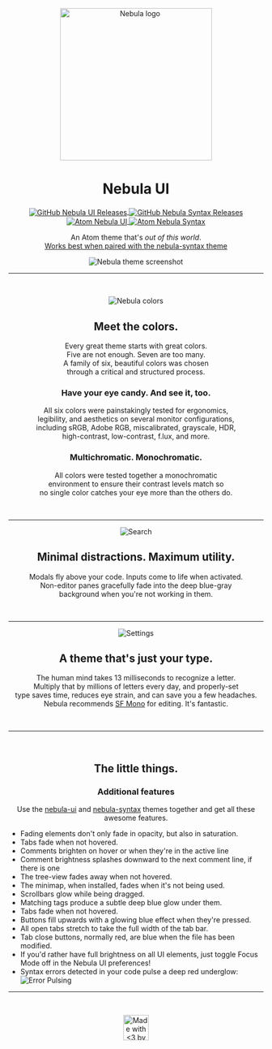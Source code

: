<!-- Logo -->

<p align="center">
  <img align="center" src="http://tjkoh.li/JY0q/CDW60KpL+" alt="Nebula logo" width="300">
</p>

<!-- Heading -->

<h1 align="center">Nebula UI</h1>

<!-- Shields -->

<p align="center">
	<a href="https://github.com/tjkohli/nebula-ui/releases/">
		<img align="center" src="https://img.shields.io/github/release/tjkohli/nebula-ui.svg?style=flat-square&label=UI%20-%20GitHub" alt="GitHub Nebula UI Releases">
	</a>
	<a href="https://github.com/tjkohli/nebula-syntax/releases/">
		<img align="center" src="https://img.shields.io/github/release/tjkohli/nebula-syntax.svg?style=flat-square&label=Syntax%20-%20GitHub" alt="GitHub Nebula Syntax Releases">
	</a>
	<a href="https://atom.io/themes/nebula-ui">
		<img align="center" src="https://img.shields.io/apm/v/nebula-ui.svg?style=flat-square&label=UI%20-%20Atom" alt="Atom Nebula UI">
	</a>
	<a href="https://atom.io/themes/nebula-syntax">
		<img align="center" src="https://img.shields.io/apm/v/nebula-syntax.svg?style=flat-square&label=Syntax%20-%20Atom" alt="Atom Nebula Syntax">
	</a>
</p>

<p align="center">An Atom theme that's <em>out of this world</em>.<br><a href="https://atom.io/themes/nebula-syntax">Works best when paired with the nebula-syntax theme</a></p>

<p align="center">
  <img align="center" src="http://tjkoh.li/q4OR/47Q3r092+" alt="Nebula theme screenshot">
</p>

<hr>

<!-- Colors -->

<br>
<p align="center">
  <img align="center" src="http://tjkoh.li/nmlY/12d2Hgpc+" alt="Nebula colors">
</p>

<h2 align="center" >Meet the colors.</h2>
<p align="center">
	Every great theme starts with great colors. <br>
	Five are not enough. Seven are too many. <br>
	A family of six, beautiful colors was chosen <br>
	through a critical and structured process.
</p>

<!-- Contrast -->

<h3 align="center">Have your eye candy. And see it, too.</h3>
<p align="center">
	All six colors were painstakingly tested for ergonomics, <br>
	legibility, and aesthetics on several monitor configurations, <br>
	including sRGB, Adobe RGB, miscalibrated, grayscale, HDR, <br>
	high-contrast, low-contrast, f.lux, and more.
</p>

<h3 align="center">Multichromatic. Monochromatic.</h3>
<p align="center">
	All colors were tested together a monochromatic <br>
	environment to ensure their contrast levels match so <br>
	no single color catches your eye more than the others do.
</p>
<br>

<hr>

<!-- Focus -->

<p align="center">
  <img align="center" src="http://tjkoh.li/EoKQ/1zrgqdez+" alt="Search">
</p>

<h2 align="center">Minimal distractions. Maximum utility.</h2>
<p align="center">
	Modals fly above your code. Inputs come to life when activated. <br>
	Non-editor panes gracefully fade into the deep blue-gray <br>
	background when you're not working in them.
</p>
<br>

<hr>

<!-- Typography -->

<p align="center">
  <img align="center" src="http://tjkoh.li/deT/3HRNDq60+" alt="Settings">
</p>

<h2 align="center">A theme that's just your type.</h2>
<p align="center">
	The human mind takes 13 milliseconds to recognize a letter. <br>
	Multiply that by millions of letters every day, and properly-set <br>
	type saves time, reduces eye strain, and can save you a few headaches.<br>
	Nebula recommends <a href="https://atom.io/packages/import-sf-mono">SF Mono</a> for editing. It's fantastic.
</p>
<br>

<hr>

<br>

<h2 align="center">The little things.</h2>
<h3 align="center">Additional features</h3>
<p align="center">Use the <a href="https://atom.io/themes/nebula-ui">nebula-ui</a> and <a href="https://atom.io/themes/nebula-syntax">nebula-syntax</a> themes together and get all these awesome features.
	<ul>
		<li>Fading elements don't only fade in opacity, but also in saturation.</li>
		<li>Tabs fade when not hovered.</li>
		<li>Comments brighten on hover or when they're in the active line</li>
		<li>Comment brightness splashes downward to the next comment line, if there is one</li>
		<li>The tree-view fades away when not hovered.</li>
		<li>The minimap, when installed, fades when it's not being used.</li>
		<li>Scrollbars glow while being dragged.</li>
		<li>Matching tags produce a subtle deep blue glow under them.</li>
		<li>Tabs fade when not hovered.</li>
		<li>Buttons fill upwards with a glowing blue effect when they're pressed.</li>
		<li>All open tabs stretch to take the full width of the tab bar.</li>
		<li>Tab close buttons, normally red, are blue when the file has been modified.</li>
		<li>If you'd rather have full brightness on all UI elements, just toggle Focus Mode off in the Nebula UI preferences!</li>
		<li>
			Syntax errors detected in your code pulse a deep red underglow:<br>
			<img src="http://i.giphy.com/12BQyrHqrBij9C.gif" alt="Error Pulsing">
		</li>
	</ul>
</p>

<hr>

<br>
<p align="center">
	<a href="http://www.tjkohli.com/" title="Made with <3 by TJ Kohli">
		<img src="http://tjkoh.li/15T2G/5ICxHe96+" align="center" width="50" alt="Made with <3 by TJ Kohli">
	</a>
</p>

